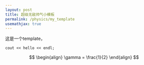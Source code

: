 ```yaml
---
layout: post
title: 超级无敌帅气小模板
permalink: /physics/my_template
usemathjax: true
---
```


这是一个template，

```
cout << hello << endl;
```

$$
\begin{align}
    \gamma = \frac{1}{2}
\end{align}
$$
